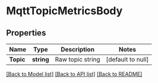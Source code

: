 # MqttTopicMetricsBody

## Properties
Name | Type | Description | Notes
------------ | ------------- | ------------- | -------------
**Topic** | **string** | Raw topic string | [default to null]

[[Back to Model list]](../README.md#documentation-for-models) [[Back to API list]](../README.md#documentation-for-api-endpoints) [[Back to README]](../README.md)

